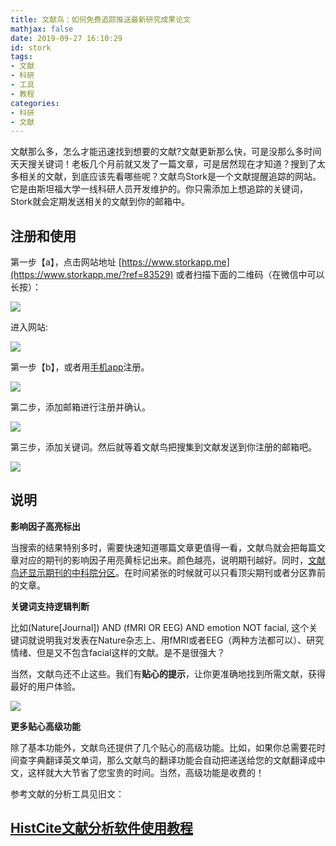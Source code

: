 ```yaml
---
title: 文献鸟：如何免费追踪推送最新研究成果论文
mathjax: false
date: 2019-09-27 16:10:29
id: stork
tags:
- 文献
- 科研
- 工具
- 教程
categories:
- 科研
- 文献
---
```


文献那么多，怎么才能迅速找到想要的文献?文献更新那么快，可是没那么多时间天天搜关键词！老板几个月前就又发了一篇文章，可是居然现在才知道？搜到了太多相关的文献，到底应该先看哪些呢？文献鸟Stork是一个文献提醒追踪的网站。它是由斯坦福大学一线科研人员开发维护的。你只需添加上想追踪的关键词，Stork就会定期发送相关的文献到你的邮箱中。

<!---more--->

## 注册和使用

第一步【a】，点击网站地址 [https://www.storkapp.me](https://www.storkapp.me/?ref=83529) 或者扫描下面的二维码（在微信中可以长按）：

![](https://zymin-1255632454.cos.ap-shanghai.myqcloud.com/0newblog/ref_83529.png)

进入网站:

![](https://zymin-1255632454.cos.ap-shanghai.myqcloud.com/0newblog/1.png)

第一步【b】，或者用[手机app](https://www.storkapp.me/marketing/templates/Stork1/app_download.php?lang=cn)注册。

[![](https://zymin-1255632454.cos.ap-shanghai.myqcloud.com/0newblog/app_stores.png)](https://www.storkapp.me/marketing/templates/Stork1/app_download.php?lang=cn)

第二步，添加邮箱进行注册并确认。

![](https://zymin-1255632454.cos.ap-shanghai.myqcloud.com/0newblog/2.png)

第三步，添加关键词。然后就等着文献鸟把搜集到文献发送到你注册的邮箱吧。

![](https://zymin-1255632454.cos.ap-shanghai.myqcloud.com/0newblog/3.png)

## 说明

**影响因子高亮标出**

当搜索的结果特别多时，需要快速知道哪篇文章更值得一看，文献鸟就会把每篇文章对应的期刊的影响因子用亮黄标记出来。颜色越亮，说明期刊越好。同时，[文献鸟还显示期刊的中科院分区](https://www.storkapp.me/marketing/templates/Stork1/cas_zone.php?ref=83529)。在时间紧张的时候就可以只看顶尖期刊或者分区靠前的文章。

**关键词支持逻辑判断**

比如(Nature[Journal]) AND (fMRI OR EEG) AND emotion  NOT facial,  这个关键词就说明我对发表在Nature杂志上、用fMRI或者EEG（两种方法都可以）、研究情绪、但是又不包含facial这样的文献。是不是很强大？

当然，文献鸟还不止这些。我们有**贴心的提示**，让你更准确地找到所需文献，获得最好的用户体验。

![](https://zymin-1255632454.cos.ap-shanghai.myqcloud.com/0newblog/4.png)



**更多贴心高级功能**

除了基本功能外，文献鸟还提供了几个贴心的高级功能。比如，如果你总需要花时间查字典翻译英文单词，那么文献鸟的翻译功能会自动把递送给您的文献翻译成中文，这样就大大节省了您宝贵的时间。当然，高级功能是收费的！



参考文献的分析工具见旧文：

## [HistCite文献分析软件使用教程](https://zymin.cn/arcticle/HistCite-paper-ansys.html)